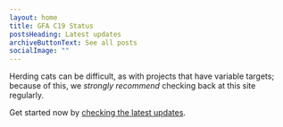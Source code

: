 ```yaml
---
layout: home
title: GFA C19 Status
postsHeading: Latest updates
archiveButtonText: See all posts
socialImage: ""
---
```

Herding cats can be difficult, as with projects that have variable targets; because of this, we *strongly recommend* checking back at this site regularly.

Get started now by [checking the latest updates](https://herding-cats.netlify.app/galleria).